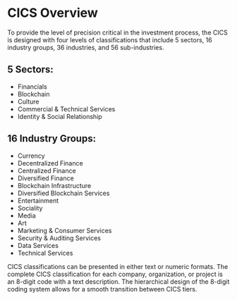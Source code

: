 # CICS Overview

To provide the level of precision critical in the investment process, the CICS is designed with four levels of classifications that include 5 sectors, 16 industry groups, 36 industries, and 56 sub-industries.

## 5 Sectors:

* Financials
* Blockchain
* Culture
* Commercial & Technical Services
* Identity & Social Relationship

## 16 Industry Groups:

* Currency
* Decentralized Finance
* Centralized Finance
* Diversified Finance
* Blockchain Infrastructure
* Diversified Blockchain Services
* Entertainment
* Sociality
* Media
* Art
* Marketing & Consumer Services
* Security & Auditing Services
* Data Services
* Technical Services

CICS classifications can be presented in either text or numeric formats. The complete CICS classification for each company, organization, or project is an 8-digit code with a text description. The hierarchical design of the 8-digit coding system allows for a smooth transition between CICS tiers.
